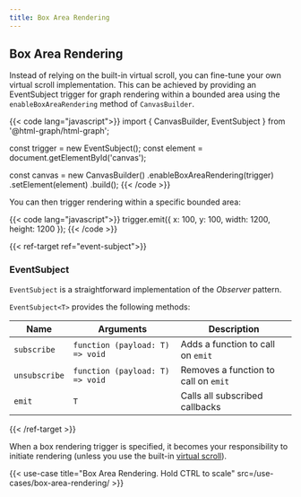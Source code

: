 ```yaml
---
title: Box Area Rendering
---
```


## Box Area Rendering

Instead of relying on the built-in virtual scroll, you can fine-tune your own virtual scroll implementation.
This can be achieved by providing an <span data-ref="event-subject">EventSubject</span>
trigger for graph rendering within a bounded area using the `enableBoxAreaRendering` method of `CanvasBuilder`.

{{< code lang="javascript">}}
import { CanvasBuilder, EventSubject } from '@html-graph/html-graph';

const trigger = new EventSubject();
const element = document.getElementById('canvas');

const canvas = new CanvasBuilder()
  .enableBoxAreaRendering(trigger)
  .setElement(element)
  .build();
{{< /code >}}

You can then trigger rendering within a specific bounded area:

{{< code lang="javascript">}}
trigger.emit({ x: 100, y: 100, width: 1200, height: 1200 });
{{< /code >}}

{{< ref-target ref="event-subject">}}

### EventSubject

`EventSubject` is a straightforward implementation of the *Observer* pattern.

`EventSubject<T>` provides the following methods:

| Name          | Arguments                       | Description                          |
|---------------|---------------------------------|--------------------------------------|
| `subscribe`   | `function (payload: T) => void` | Adds a function to call on `emit`    |
| `unsubscribe` | `function (payload: T) => void` | Removes a function to call on `emit` |
| `emit`        | `T`                             | Calls all subscribed callbacks       |

{{< /ref-target >}}

When a box rendering trigger is specified, it becomes your responsibility to initiate rendering (unless you use the built-in [virtual scroll](/virtual-scroll)).

{{< use-case title="Box Area Rendering. Hold CTRL to scale" src=/use-cases/box-area-rendering/ >}}
